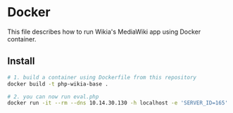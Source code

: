 Docker
======

This file describes how to run Wikia's MediaWiki app using Docker container.

## Install

```sh
# 1. build a container using Dockerfile from this repository
docker build -t php-wikia-base .

# 2. you can now run eval.php
docker run -it --rm --dns 10.14.30.130 -h localhost -e 'SERVER_ID=165' -e 'WIKIA_DATACENTER=poz' -e 'WIKIA_ENVIRONMENT=dev' -v "$PWD":/usr/wikia/slot1/current/src -v "`realpath $PWD/../config`":/usr/wikia/slot1/current/config php-wikia-base php maintenance/eval.php
```
